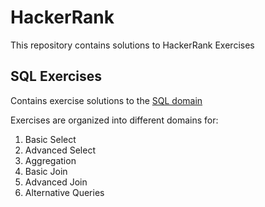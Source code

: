 # HackerRank
This repository contains solutions to HackerRank Exercises

## SQL Exercises
Contains exercise solutions to the [SQL domain](https://www.hackerrank.com/domains/sql)

Exercises are organized into different domains for:
1. Basic Select
2. Advanced Select
3. Aggregation
4. Basic Join
5. Advanced Join
6. Alternative Queries

